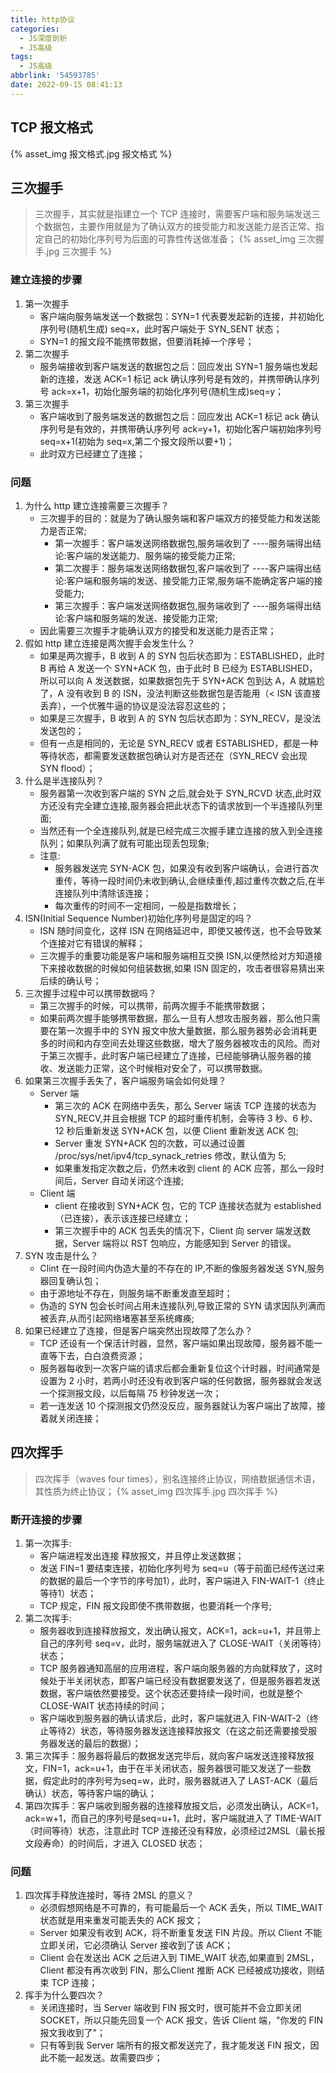 ```yaml
---
title: http协议
categories:
  - JS深度剖析
  - JS高级
tags:
  - JS高级
abbrlink: '54593785'
date: 2022-09-15 08:41:13
---
```


## TCP 报文格式
{% asset_img 报文格式.jpg 报文格式 %}

## 三次握手
>三次握手，其实就是指建立一个 TCP 连接时，需要客户端和服务端发送三个数据包，主要作用就是为了确认双方的接受能力和发送能力是否正常、指定自己的初始化序列号为后面的可靠性传送做准备；
{% asset_img 三次握手.jpg 三次握手 %}

### 建立连接的步骤
1. 第一次握手
    - 客户端向服务端发送一个数据包：SYN=1 代表要发起新的连接，并初始化序列号(随机生成) seq=x，此时客户端处于 SYN_SENT 状态；
    - SYN=1 的报文段不能携带数据，但要消耗掉一个序号；
2. 第二次握手
    - 服务端接收到客户端发送的数据包之后：回应发出 SYN=1 服务端也发起新的连接，发送 ACK=1 标记 ack 确认序列号是有效的，并携带确认序列号 ack=x+1，初始化服务端的初始化序列号(随机生成)seq=y；
3. 第三次握手
    - 客户端收到了服务端发送的数据包之后：回应发出 ACK=1 标记 ack 确认序列号是有效的，并携带确认序列号 ack=y+1，初始化客户端初始序列号 seq=x+1(初始为 seq=x,第二个报文段所以要+1)；
    - 此时双方已经建立了连接；

### 问题
1. 为什么 http 建立连接需要三次握手？
    - 三次握手的目的：就是为了确认服务端和客户端双方的接受能力和发送能力是否正常;
      - 第一次握手：客户端发送网络数据包,服务端收到了 ----服务端得出结论:客户端的发送能力、服务端的接受能力正常;
      - 第二次握手：服务端发送网络数据包,客户端收到了 ----客户端得出结论:客户端和服务端的发送、接受能力正常,服务端不能确定客户端的接受能力;
      - 第三次握手：客户端发送网络数据包,服务端收到了 ----服务端得出结论:客户端和服务端的发送、接受能力正常;
    - 因此需要三次握手才能确认双方的接受和发送能力是否正常；
2. 假如 http 建立连接是两次握手会发生什么？
    - 如果是两次握手，B 收到 A 的 SYN 包后状态即为：ESTABLISHED，此时 B 再给 A 发送一个 SYN+ACK 包，由于此时 B 已经为 ESTABLISHED，所以可以向 A 发送数据，如果数据包先于 SYN+ACK 包到达 A，A 就尴尬了，A 没有收到 B 的 ISN，没法判断这些数据包是否能用（< ISN 该直接丢弃），一个优雅牛逼的协议是没法容忍这些的；
    - 如果是三次握手，B 收到 A 的 SYN 包后状态即为：SYN_RECV，是没法发送包的；
    - 但有一点是相同的，无论是 SYN_RECV 或者 ESTABLISHED，都是一种等待状态，都需要发送数据包确认对方是否还在（SYN_RECV 会出现 SYN flood）；
3. 什么是半连接队列？
    - 服务器第一次收到客户端的 SYN 之后,就会处于 SYN_RCVD 状态,此时双方还没有完全建立连接,服务器会把此状态下的请求放到一个半连接队列里面;
    - 当然还有一个全连接队列,就是已经完成三次握手建立连接的放入到全连接队列；如果队列满了就有可能出现丢包现象;
    - 注意:
      - 服务器发送完 SYN-ACK 包，如果没有收到客户端确认，会进行首次重传，等待一段时间仍未收到确认,会继续重传,超过重传次数之后,在半连接队列中清除该连接；
      - 每次重传的时间不一定相同，一般是指数增长；
4. ISN(Initial Sequence Number)初始化序列号是固定的吗？
    - ISN 随时间变化，这样 ISN 在网络延迟中，即使又被传送，也不会导致某个连接对它有错误的解释；
    - 三次握手的重要功能是客户端和服务端相互交换 ISN,以便然给对方知道接下来接收数据的时候如何组装数据,如果 ISN 固定的，攻击者很容易猜出来后续的确认号；
5. 三次握手过程中可以携带数据吗？
    - 第三次握手的时候，可以携带，前两次握手不能携带数据；
    - 如果前两次握手能够携带数据，那么一旦有人想攻击服务器，那么他只需要在第一次握手中的 SYN 报文中放大量数据，那么服务器势必会消耗更多的时间和内存空间去处理这些数据，增大了服务器被攻击的风险。而对于第三次握手，此时客户端已经建立了连接，已经能够确认服务器的接收、发送能力正常，这个时候相对安全了，可以携带数据。
6. 如果第三次握手丢失了，客户端服务端会如何处理？
    - Server 端
      - 第三次的 ACK 在网络中丢失，那么 Server 端该 TCP 连接的状态为 SYN_RECV,并且会根据 TCP 的超时重传机制，会等待 3 秒、6 秒、12 秒后重新发送 SYN+ACK 包，以便 Client 重新发送 ACK 包;
      - Server 重发 SYN+ACK 包的次数，可以通过设置 /proc/sys/net/ipv4/tcp_synack_retries 修改，默认值为 5;
      - 如果重发指定次数之后，仍然未收到 client 的 ACK 应答，那么一段时间后，Server 自动关闭这个连接;
    - Client 端
      - client 在接收到 SYN+ACK 包，它的 TCP 连接状态就为 established （已连接），表示该连接已经建立；
      - 第三次握手中的 ACK 包丢失的情况下，Client 向 server 端发送数据，Server 端将以 RST 包响应，方能感知到 Server 的错误。
7. SYN 攻击是什么？
    - Clint 在一段时间内伪造大量的不存在的 IP,不断的像服务器发送 SYN,服务器回复确认包；
    - 由于源地址不存在，则服务端不断重发直至超时；
    - 伪造的 SYN 包会长时间占用未连接队列,导致正常的 SYN 请求因队列满而被丢弃,从而引起网络堵塞甚至系统瘫痪;
8. 如果已经建立了连接，但是客户端突然出现故障了怎么办？
    - TCP 还设有一个保活计时器，显然，客户端如果出现故障，服务器不能一直等下去，白白浪费资源；
    - 服务器每收到一次客户端的请求后都会重新复位这个计时器，时间通常是设置为 2 小时，若两小时还没有收到客户端的任何数据，服务器就会发送一个探测报文段，以后每隔 75 秒钟发送一次；
    - 若一连发送 10 个探测报文仍然没反应，服务器就认为客户端出了故障，接着就关闭连接；

## 四次挥手
>四次挥手（waves four times），别名连接终止协议，网络数据通信术语，其性质为终止协议；
{% asset_img 四次挥手.jpg 四次挥手 %}

### 断开连接的步骤
1. 第一次挥手:
    - 客户端进程发出连接 释放报文，并且停止发送数据；
    - 发送 FIN=1 要结束连接，初始化序列号为 seq=u（等于前面已经传送过来的数据的最后一个字节的序号加1），此时，客户端进入 FIN-WAIT-1（终止等待1）状态；
    - TCP 规定，FIN 报文段即使不携带数据，也要消耗一个序号;
2. 第二次挥手:
    - 服务器收到连接释放报文，发出确认报文，ACK=1，ack=u+1，并且带上自己的序列号 seq=v，此时，服务端就进入了 CLOSE-WAIT（关闭等待）状态；
    - TCP 服务器通知高层的应用进程，客户端向服务器的方向就释放了，这时候处于半关闭状态，即客户端已经没有数据要发送了，但是服务器若发送数据，客户端依然要接受。这个状态还要持续一段时间，也就是整个 CLOSE-WAIT 状态持续的时间；
    - 客户端收到服务器的确认请求后，此时，客户端就进入 FIN-WAIT-2（终止等待2）状态，等待服务器发送连接释放报文（在这之前还需要接受服务器发送的最后的数据）；
3. 第三次挥手：服务器将最后的数据发送完毕后，就向客户端发送连接释放报文，FIN=1，ack=u+1，由于在半关闭状态，服务器很可能又发送了一些数据，假定此时的序列号为seq=w，此时，服务器就进入了 LAST-ACK（最后确认）状态，等待客户端的确认；
4. 第四次挥手：客户端收到服务器的连接释放报文后，必须发出确认，ACK=1，ack=w+1，而自己的序列号是seq=u+1，此时，客户端就进入了 TIME-WAIT（时间等待）状态，注意此时 TCP 连接还没有释放，必须经过2MSL（最长报文段寿命）的时间后，才进入 CLOSED 状态；


### 问题
1. 四次挥手释放连接时，等待 2MSL 的意义？
    - 必须假想网络是不可靠的，有可能最后一个 ACK 丢失，所以 TIME_WAIT 状态就是用来重发可能丢失的 ACK 报文；
    - Server 如果没有收到 ACK，将不断重复发送 FIN 片段。所以 Client 不能立即关闭，它必须确认 Server 接收到了该 ACK；
    - Client 会在发送出 ACK 之后进入到 TIME_WAIT 状态,如果直到 2MSL，Client 都没有再次收到 FIN，那么Client 推断 ACK 已经被成功接收，则结束 TCP 连接；
2. 挥手为什么要四次？
    - 关闭连接时，当 Server 端收到 FIN 报文时，很可能并不会立即关闭 SOCKET，所以只能先回复一个 ACK 报文，告诉 Client 端，"你发的 FIN 报文我收到了"；
    - 只有等到我 Server 端所有的报文都发送完了，我才能发送 FIN 报文，因此不能一起发送。故需要四步；